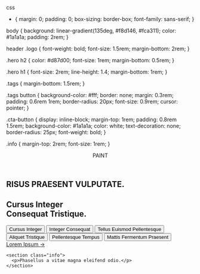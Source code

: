 css
* {
  margin: 0;
  padding: 0;
  box-sizing: border-box;
  font-family: sans-serif;
}

body {
  background: linear-gradient(135deg, #f8d146, #fca311);
  color: #1a1a1a;
  padding: 2rem;
}

header .logo {
  font-weight: bold;
  font-size: 1.5rem;
  margin-bottom: 2rem;
}

.hero h2 {
  color: #d87d00;
  font-size: 1rem;
  margin-bottom: 0.5rem;
}

.hero h1 {
  font-size: 2rem;
  line-height: 1.4;
  margin-bottom: 1rem;
}

.tags {
  margin-bottom: 1.5rem;
}

.tags button {
  background-color: #fff;
  border: none;
  margin: 0.3rem;
  padding: 0.6rem 1rem;
  border-radius: 20px;
  font-size: 0.9rem;
  cursor: pointer;
}

.cta-button {
  display: inline-block;
  margin-top: 1rem;
  padding: 0.8rem 1.5rem;
  background-color: #1a1a1a;
  color: white;
  text-decoration: none;
  border-radius: 25px;
  font-weight: bold;
}

.info {
  margin-top: 2rem;
  font-size: 1rem;
}
<!DOCTYPE html>
<html lang="en">
<head>
  <meta charset="UTF-8">
  <meta name="viewport" content="width=device-width, initial-scale=1.0">
  <title>Paint Landing</title>
  <link rel="stylesheet" href="style.css">
</head>
<body>
  <header>
    <div class="logo">PAINT</div>
  </header>
  <main>
    <section class="hero">
      <h2>RISUS PRAESENT VULPUTATE.</h2>
      <h1>Cursus Integer<br>Consequat Tristique.</h1>
      <div class="tags">
        <button>Cursus Integer</button>
        <button>Integer Consequat</button>
        <button>Tellus Euismod Pellentesque</button>
        <button>Aliquet Tristique</button>
        <button>Pellentesque Tempus</button>
        <button>Mattis Fermentum Praesent</button>
      </div>
      <a href="#" class="cta-button">Lorem Ipsum →</a>
    </section>

    <section class="info">
      <p>Phasellus a vitae magna eleifend odio.</p>
    </section>
  </main>
</body>
</html>
